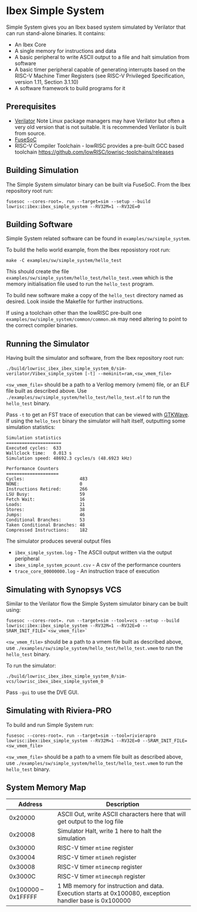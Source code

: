 # Ibex Simple System

Simple System gives you an Ibex based system simulated by Verilator that can
run stand-alone binaries. It contains:

* An Ibex Core
* A single memory for instructions and data
* A basic peripheral to write ASCII output to a file and halt simulation from software
* A basic timer peripheral capable of generating interrupts based on the RISC-V Machine Timer Registers (see RISC-V Privileged Specification, version 1.11, Section 3.1.10)
* A software framework to build programs for it

## Prerequisites

* [Verilator](https://www.veripool.org/wiki/verilator)
  Note Linux package managers may have Verilator but often a very old version
  that is not suitable. It is recommended Verilator is built from source.
* [FuseSoC](https://github.com/olofk/fusesoc)
* RISC-V Compiler Toolchain - lowRISC provides a pre-built GCC based toolchain
  <https://github.com/lowRISC/lowrisc-toolchains/releases>

## Building Simulation

The Simple System simulator binary can be built via FuseSoC. From the Ibex
repository root run:

```
fusesoc --cores-root=. run --target=sim --setup --build lowrisc:ibex:ibex_simple_system --RV32M=1 --RV32E=0
```

## Building Software

Simple System related software can be found in `examples/sw/simple_system`.

To build the hello world example, from the Ibex reposistory root run:

```
make -C examples/sw/simple_system/hello_test
```

This should create the file
`examples/sw/simple_system/hello_test/hello_test.vmem` which is the memory
initialisation file used to run the `hello_test` program.

To build new software make a copy of the `hello_test` directory named as desired.
Look inside the Makefile for further instructions.

If using a toolchain other than the lowRISC pre-built one
`examples/sw/simple_system/common/common.mk` may need altering to point to the
correct compiler binaries.

## Running the Simulator

Having built the simulator and software, from the Ibex repository root run:

```
./build/lowrisc_ibex_ibex_simple_system_0/sim-verilator/Vibex_simple_system [-t] --meminit=ram,<sw_vmem_file>
```

`<sw_vmem_file>` should be a path to a Verilog memory (vmem) file, or an ELF
file built as described above. Use
`./examples/sw/simple_system/hello_test/hello_test.elf` to run the `hello_test`
binary.

Pass `-t` to get an FST trace of execution that can be viewed with
[GTKWave](http://gtkwave.sourceforge.net/). If using the `hello_test`
binary the simulator will halt itself, outputting some simulation
statistics:

```
Simulation statistics
=====================
Executed cycles:  633
Wallclock time:   0.013 s
Simulation speed: 48692.3 cycles/s (48.6923 kHz)

Performance Counters
====================
Cycles:                     483
NONE:                       0
Instructions Retired:       266
LSU Busy:                   59
Fetch Wait:                 16
Loads:                      21
Stores:                     38
Jumps:                      46
Conditional Branches:       53
Taken Conditional Branches: 48
Compressed Instructions:    182
```

The simulator produces several output files

* `ibex_simple_system.log` - The ASCII output written via the output peripheral
* `ibex_simple_system_pcount.csv` - A csv of the performance counters
* `trace_core_00000000.log` - An instruction trace of execution

## Simulating with Synopsys VCS

Similar to the Verilator flow the Simple System simulator binary can be built using:

```
fusesoc --cores-root=. run --target=sim --tool=vcs --setup --build lowrisc:ibex:ibex_simple_system --RV32M=1 --RV32E=0 --SRAM_INIT_FILE=`<sw_vmem_file>`
```

`<sw_vmem_file>` should be a path to a vmem file built as described above, use
`./examples/sw/simple_system/hello_test/hello_test.vmem` to run the `hello_test`
binary.

To run the simulator:

```
./build/lowrisc_ibex_ibex_simple_system_0/sim-vcs/lowrisc_ibex_ibex_simple_system_0
```

Pass `-gui` to use the DVE GUI.

## Simulating with Riviera-PRO

To build and run Simple System run:

```
fusesoc --cores-root=. run --target=sim --tool=rivierapro lowrisc:ibex:ibex_simple_system --RV32M=1 --RV32E=0 --SRAM_INIT_FILE=<sw_vmem_file>
```

`<sw_vmem_file>` should be a path to a vmem file built as described above, use
`./examples/sw/simple_system/hello_test/hello_test.vmem` to run the `hello_test`
binary.

## System Memory Map

| Address             | Description                                                                                            |
|---------------------|--------------------------------------------------------------------------------------------------------|
| 0x20000             | ASCII Out, write ASCII characters here that will get output to the log file                            |
| 0x20008             | Simulator Halt, write 1 here to halt the simulation                                                    |
| 0x30000             | RISC-V timer `mtime` register                                                                          |
| 0x30004             | RISC-V timer `mtimeh` register                                                                         |
| 0x30008             | RISC-V timer `mtimecmp` register                                                                       |
| 0x3000C             | RISC-V timer `mtimecmph` register                                                                      |
| 0x100000 – 0x1FFFFF | 1 MB memory for instruction and data. Execution starts at 0x100080, exception handler base is 0x100000 |

